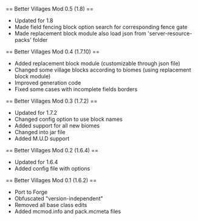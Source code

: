 == Better Villages Mod 0.5 (1.8) ==
* Updated for 1.8
* Made field fencing block option search for corresponding fence gate
* Made replacement block module also load json from 'server-resource-packs' folder

== Better Villages Mod 0.4 (1.7.10) ==
* Added replacement block module (customizable through json file)
* Changed some village blocks according to biomes (using replacement block module)
* Improved generation code
* Fixed some cases with incomplete fields borders

== Better Villages Mod 0.3 (1.7.2) ==
* Updated for 1.7.2
* Changed config option to use block names
* Added support for all new biomes
* Changed into jar file
* Added M.U.D support

== Better Villages Mod 0.2 (1.6.4) ==
* Updated for 1.6.4
* Added config file with options

== Better Villages Mod 0.1 (1.6.2) ==
* Port to Forge
* Obfuscated "version-independent"
* Removed all base class edits
* Added mcmod.info and pack.mcmeta files